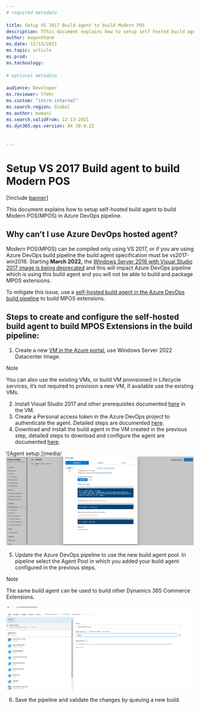```yaml
---
# required metadata

title: Setup VS 2017 Build agent to build Modern POS
description: TThis document explains how to setup self hosted build agent to build Modern POS(MPOS) in Azure DevOps pipeline. 
author: mugunthanm
ms.date: 12/13/2021
ms.topic: article
ms.prod: 
ms.technology: 

# optional metadata

audience: Developer
ms.reviewer: tfehr
ms.custom: "intro-internal"
ms.search.region: Global
ms.author: mumani
ms.search.validFrom: 12-13-2021
ms.dyn365.ops.version: AX 10.0.22


---
```



# Setup VS 2017 Build agent to build Modern POS

[!include [banner](../../../includes/banner.md)]

This document explains how to setup self-hosted build agent to build Modern POS(MPOS) in Azure DevOps pipeline. 

## Why can’t I use Azure DevOps hosted agent?

Modern POS(MPOS) can be compiled only using VS 2017, or if you are using Azure DevOps build pipeline the build agent specification must be vs2017-win2016. 
Starting **March 2022,** the [Windows Server 2016 with Visual Studio 2017 image is being deprecated]( https://docs.microsoft.com/en-us/azure/devops/pipelines/agents/v2-windows?view=azure-devops) and this will impact Azure DevOps pipeline which is using this build agent and you will not be able to build and package MPOS extensions.

To mitigate this issue, use a [self-hosted build agent in the Azure DevOps build pipeline]( https://docs.microsoft.com/en-us/azure/devops/pipelines/agents/v2-windows?view=azure-devops) to build MPOS extensions.

## Steps to create and configure the self-hosted build agent to build MPOS Extensions in the build pipeline:

1.	Create a new [VM in the Azure portal]( https://docs.microsoft.com/en-us/azure/virtual-machines/windows/quick-create-portal), use Windows Server 2022 Datacenter Image.

> [!NOTE]
> You can also use the existing VMs, or build VM provisioned in Lifecycle services, it’s not required to provision a new VM, if available use the existing VMs.

2.	Install Visual Studio 2017 and other prerequisites documented [here]( https://docs.microsoft.com/en-us/dynamics365/commerce/dev-itpro/retail-sdk/retail-sdk-overview#prerequisites) in the VM.
3.	Create a Personal access token in the Azure DevOps project to authenticate the agent. Detailed steps are documented [here]( https://docs.microsoft.com/en-us/azure/devops/pipelines/agents/v2-windows?view=azure-devops#authenticate-with-a-personal-access-token-pat).
4.	Download and install the build agent in the VM created in the previous step, detailed steps to download and configure the agent are documented [here]( https://docs.microsoft.com/en-us/azure/devops/pipelines/agents/v2-windows?view=azure-devops#download-and-configure-the-agent).

![Agent setup.](media/![Commerce components.](media/AgentSetup.png)
 
5.	Update the Azure DevOps pipeline to use the new build agent pool. In pipeline select the Agent Pool in which you added your build agent configured in the previous steps.
    
> [!NOTE]
> The same build agent can be used to build other Dynamics 365 Commerce Extensions.

![Agent configure.](media/AgentConfigure.png)

6.	Save the pipeline and validate the changes by queuing a new build.
 
